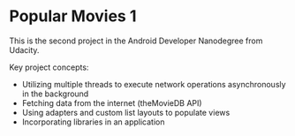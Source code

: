 # Popular Movies 1
 
This is the second project in the Android Developer Nanodegree from Udacity.

Key project concepts:

- Utilizing multiple threads to execute network operations asynchronously in the background
- Fetching data from the internet (theMovieDB API)
- Using adapters and custom list layouts to populate views
- Incorporating libraries in an application
